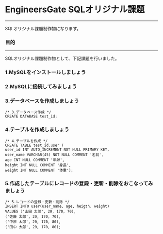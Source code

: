 # EngineersGate SQLオリジナル課題
***

SQLオリジナル課題制作物になります。

### 目的
***

SQLオリジナル課題制作物として、下記課題を行いました。

### 1.MySQLをインストールしましょう

### 2.MySQLに接続してみましょう

### 3.データベースを作成しましょう
```
/* 3.データベース作成 */
CREATE DATABASE test_id;
```
### 4.テーブルを作成しましょう
```
/* 4.テーブルを作成 */
CREATE TABLE test_id.user (
user_id INT AUTO_INCREMENT NOT NULL PRIMARY KEY,
user_name VARCHAR(45) NOT NULL COMMENT '名前',
age INT NULL COMMENT '年齢',
height INT NULL COMMENT '身長',
weight INT NULL COMMENT '体重');
```

### 5.作成したテーブルにレコードの登録・更新・削除をおこなってみましょう
```
/* 5.レコードの登録・更新・削除 */
INSERT INTO user(user_name, age, heigth, weight)
VALUES ('山田 太郎', 20, 170, 70),
('佐藤 太郎', 20, 170, 70),
('中原 太郎', 20, 170, 80),
('田中 太郎', 20, 170, 80);

```
